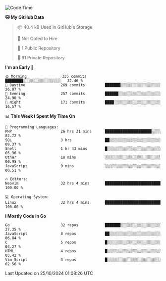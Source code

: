 
<!--START_SECTION:waka-->
![Code Time](http://img.shields.io/badge/Code%20Time-5%2C420%20hrs%203%20mins-blue)

**🐱 My GitHub Data** 

> 📦 40.4 kB Used in GitHub's Storage 
 > 
> 🚫 Not Opted to Hire
 > 
> 📜 1 Public Repository 
 > 
> 🔑 91 Private Repository 
 > 
**I'm an Early 🐤** 

```text
🌞 Morning                335 commits         ████████░░░░░░░░░░░░░░░░░   32.46 % 
🌆 Daytime                269 commits         ███████░░░░░░░░░░░░░░░░░░   26.07 % 
🌃 Evening                257 commits         ██████░░░░░░░░░░░░░░░░░░░   24.90 % 
🌙 Night                  171 commits         ████░░░░░░░░░░░░░░░░░░░░░   16.57 % 
```


📊 **This Week I Spent My Time On** 

```text
💬 Programming Languages: 
PHP                      26 hrs 31 mins      █████████████████████░░░░   82.72 % 
SQL                      3 hrs               ██░░░░░░░░░░░░░░░░░░░░░░░   09.37 % 
Shell                    1 hr 43 mins        █░░░░░░░░░░░░░░░░░░░░░░░░   05.36 % 
Other                    18 mins             ░░░░░░░░░░░░░░░░░░░░░░░░░   00.95 % 
JavaScript               9 mins              ░░░░░░░░░░░░░░░░░░░░░░░░░   00.51 % 

🔥 Editors: 
Neovim                   32 hrs 4 mins       █████████████████████████   100.00 % 

💻 Operating System: 
Linux                    32 hrs 4 mins       █████████████████████████   100.00 % 
```

**I Mostly Code in Go** 

```text
Go                       32 repos            ███████░░░░░░░░░░░░░░░░░░   27.35 % 
JavaScript               8 repos             ██░░░░░░░░░░░░░░░░░░░░░░░   06.84 % 
C                        5 repos             █░░░░░░░░░░░░░░░░░░░░░░░░   04.27 % 
HTML                     4 repos             █░░░░░░░░░░░░░░░░░░░░░░░░   03.42 % 
Vim Script               3 repos             █░░░░░░░░░░░░░░░░░░░░░░░░   02.56 % 
```




 Last Updated on 25/10/2024 01:08:26 UTC
<!--END_SECTION:waka-->
